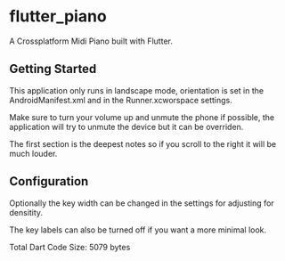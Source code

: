 # flutter_piano

A Crossplatform Midi Piano built with Flutter.

## Getting Started

This application only runs in landscape mode, orientation is set in the AndroidManifest.xml and in the Runner.xcworspace settings.

Make sure to turn your volume up and unmute the phone if possible, the application will try to unmute the device but it can be overriden.

The first section is the deepest notes so if you scroll to the right it will be much louder.

## Configuration

Optionally the key width can be changed in the settings for adjusting for densitity.

The key labels can also be turned off if you want a more minimal look.

Total Dart Code Size: 5079 bytes